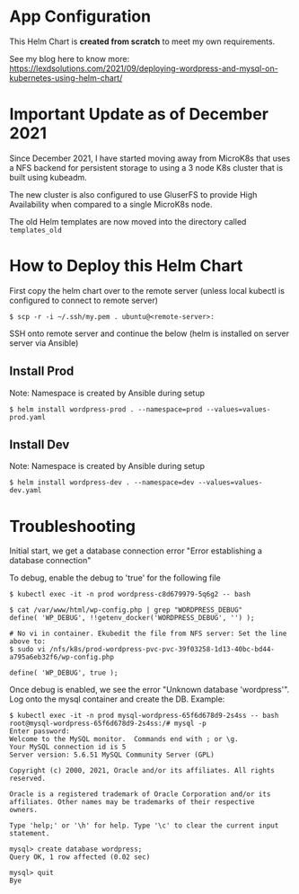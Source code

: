 # App Configuration

This Helm Chart is **created from scratch** to meet my own requirements.

See my blog here to know more: https://lexdsolutions.com/2021/09/deploying-wordpress-and-mysql-on-kubernetes-using-helm-chart/

# Important Update as of December 2021
Since December 2021, I have started moving away from MicroK8s that uses a NFS backend for persistent storage to using a 3 node K8s cluster that is built using kubeadm.

The new cluster is also configured to use GluserFS to provide High Availability when compared to a single MicroK8s node.

The old Helm templates are now moved into the directory called `templates_old`

# How to Deploy this Helm Chart
First copy the helm chart over to the remote server (unless local kubectl is configured to connect to remote server)

```
$ scp -r -i ~/.ssh/my.pem . ubuntu@<remote-server>:
```

SSH onto remote server and continue the below (helm is installed on server server via Ansible)

## Install Prod
Note: Namespace is created by Ansible during setup
```
$ helm install wordpress-prod . --namespace=prod --values=values-prod.yaml
```

## Install Dev
Note: Namespace is created by Ansible during setup
```
$ helm install wordpress-dev . --namespace=dev --values=values-dev.yaml
```


# Troubleshooting
Initial start, we get a database connection error "Error establishing a database connection"

To debug, enable the debug to 'true' for the following file
```
$ kubectl exec -it -n prod wordpress-c8d679979-5q6g2 -- bash

$ cat /var/www/html/wp-config.php | grep "WORDPRESS_DEBUG"
define( 'WP_DEBUG', !!getenv_docker('WORDPRESS_DEBUG', '') );

# No vi in container. Ekubedit the file from NFS server: Set the line above to:
$ sudo vi /nfs/k8s/prod-wordpress-pvc-pvc-39f03258-1d13-40bc-bd44-a795a6eb32f6/wp-config.php

define( 'WP_DEBUG', true );
```


Once debug is enabled, we see the error "Unknown database 'wordpress'". Log onto the mysql container and create the DB. Example:

```
$ kubectl exec -it -n prod mysql-wordpress-65f6d678d9-2s4ss -- bash
root@mysql-wordpress-65f6d678d9-2s4ss:/# mysql -p
Enter password:
Welcome to the MySQL monitor.  Commands end with ; or \g.
Your MySQL connection id is 5
Server version: 5.6.51 MySQL Community Server (GPL)

Copyright (c) 2000, 2021, Oracle and/or its affiliates. All rights reserved.

Oracle is a registered trademark of Oracle Corporation and/or its
affiliates. Other names may be trademarks of their respective
owners.

Type 'help;' or '\h' for help. Type '\c' to clear the current input statement.

mysql> create database wordpress;
Query OK, 1 row affected (0.02 sec)

mysql> quit
Bye
```
